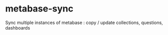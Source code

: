 # metabase-sync
Sync multiple instances of metabase : copy / update collections, questions, dashboards
